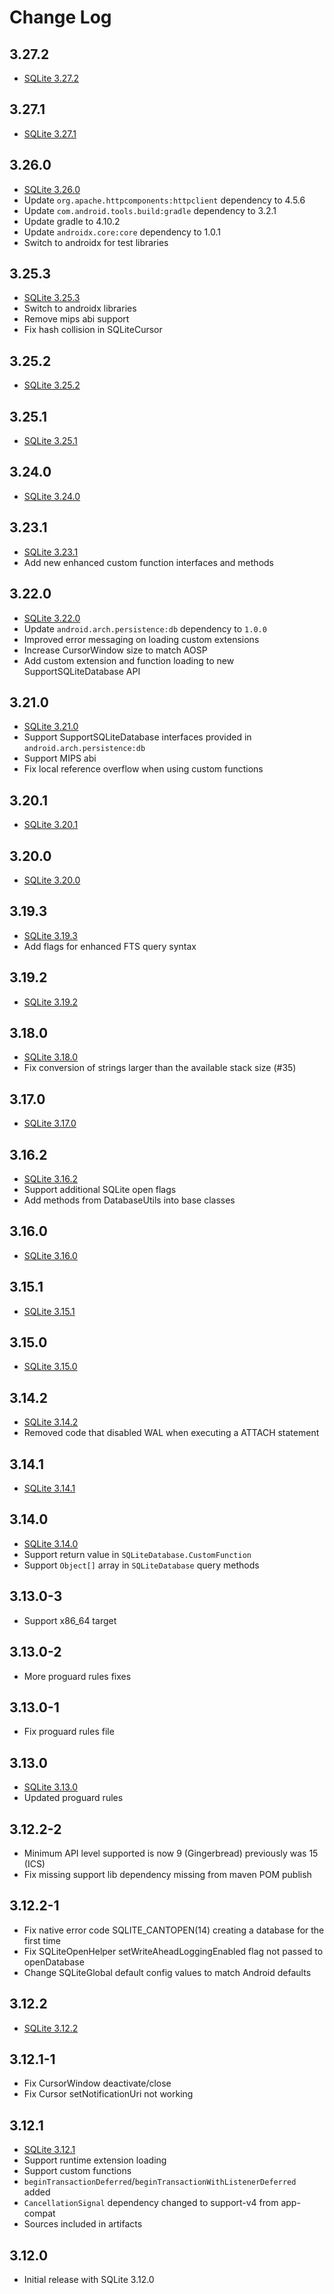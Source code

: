 Change Log
==========

## 3.27.2
- [SQLite 3.27.2](http://sqlite.org/releaselog/3_27_2.html)

## 3.27.1
- [SQLite 3.27.1](http://sqlite.org/releaselog/3_27_1.html)

## 3.26.0
- [SQLite 3.26.0](http://sqlite.org/releaselog/3_26_0.html)
- Update `org.apache.httpcomponents:httpclient` dependency to 4.5.6
- Update `com.android.tools.build:gradle` dependency to 3.2.1
- Update gradle to 4.10.2
- Update `androidx.core:core` dependency to 1.0.1
- Switch to androidx for test libraries

## 3.25.3

- [SQLite 3.25.3](http://sqlite.org/releaselog/3_25_3.html)
- Switch to androidx libraries
- Remove mips abi support
- Fix hash collision in SQLiteCursor

## 3.25.2

- [SQLite 3.25.2](http://sqlite.org/releaselog/3_25_2.html)

## 3.25.1

- [SQLite 3.25.1](http://sqlite.org/releaselog/3_25_1.html)

## 3.24.0

- [SQLite 3.24.0](http://sqlite.org/releaselog/3_24_0.html)

## 3.23.1

- [SQLite 3.23.1](http://sqlite.org/releaselog/3_23_1.html)
- Add new enhanced custom function interfaces and methods

## 3.22.0

- [SQLite 3.22.0](https://sqlite.org/releaselog/3_22_0.html)
- Update `android.arch.persistence:db` dependency to `1.0.0`
- Improved error messaging on loading custom extensions
- Increase CursorWindow size to match AOSP
- Add custom extension and function loading to new SupportSQLiteDatabase API

## 3.21.0

- [SQLite 3.21.0](https://sqlite.org/releaselog/3_21_0.html)
- Support SupportSQLiteDatabase interfaces provided in `android.arch.persistence:db`
- Support MIPS abi
- Fix local reference overflow when using custom functions

## 3.20.1

- [SQLite 3.20.1](https://sqlite.org/releaselog/3_20_1.html)

## 3.20.0

- [SQLite 3.20.0](https://sqlite.org/releaselog/3_20_0.html)

## 3.19.3

- [SQLite 3.19.3](https://sqlite.org/releaselog/3_19_3.html)
- Add flags for enhanced FTS query syntax

## 3.19.2

- [SQLite 3.19.2](https://sqlite.org/releaselog/3_19_2.html)

## 3.18.0

- [SQLite 3.18.0](https://sqlite.org/releaselog/3_18_0.html)
- Fix conversion of strings larger than the available stack size (#35)

## 3.17.0

- [SQLite 3.17.0](https://sqlite.org/releaselog/3_17_0.html)

## 3.16.2

- [SQLite 3.16.2](https://sqlite.org/releaselog/3_16_2.html)
- Support additional SQLite open flags
- Add methods from DatabaseUtils into base classes

## 3.16.0

- [SQLite 3.16.0](https://sqlite.org/releaselog/3_16_0.html)

## 3.15.1

- [SQLite 3.15.1](https://sqlite.org/releaselog/3_15_1.html)

## 3.15.0

- [SQLite 3.15.0](https://www.sqlite.org/releaselog/3_15_0.html)

## 3.14.2

- [SQLite 3.14.2](https://www.sqlite.org/releaselog/3_14_2.html)
- Removed code that disabled WAL when executing a ATTACH statement

## 3.14.1

- [SQLite 3.14.1](https://www.sqlite.org/releaselog/3_14_1.html)

## 3.14.0

- [SQLite 3.14.0](https://www.sqlite.org/releaselog/3_14.html)
- Support return value in `SQLiteDatabase.CustomFunction`
- Support `Object[]` array in `SQLiteDatabase` query methods

## 3.13.0-3

- Support x86_64 target

## 3.13.0-2

- More proguard rules fixes

## 3.13.0-1

- Fix proguard rules file

## 3.13.0

- [SQLite 3.13.0](https://www.sqlite.org/releaselog/3_13_0.html)
- Updated proguard rules

## 3.12.2-2

- Minimum API level supported is now 9 (Gingerbread) previously was 15 (ICS)
- Fix missing support lib dependency missing from maven POM publish

## 3.12.2-1

- Fix native error code SQLITE_CANTOPEN(14) creating a database for the first time
- Fix SQLiteOpenHelper setWriteAheadLoggingEnabled flag not passed to openDatabase
- Change SQLiteGlobal default config values to match Android defaults

## 3.12.2

- [SQLite 3.12.2](https://www.sqlite.org/releaselog/3_12_2.html)

## 3.12.1-1

- Fix CursorWindow deactivate/close
- Fix Cursor setNotificationUri not working

## 3.12.1

- [SQLite 3.12.1](https://www.sqlite.org/releaselog/3_12_1.html)
- Support runtime extension loading
- Support custom functions
- `beginTransactionDeferred`/`beginTransactionWithListenerDeferred` added
- `CancellationSignal` dependency changed to support-v4 from app-compat
- Sources included in artifacts

## 3.12.0

- Initial release with SQLite 3.12.0

